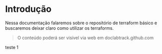 # Introdução
Nessa documentação falaremos sobre o repositório de terraform básico e buscaremos deixar claro como utilizar os terraforms.

> O conteúdo poderá ser visível via web em doclabtrack.github.com

teste 1